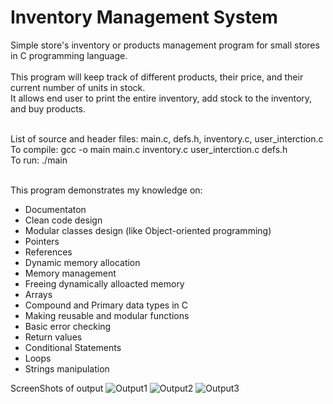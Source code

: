 # Inventory Management System
Simple store's inventory or products management program for small stores in C programming language.  <br /> <br /> 
This program will keep track of different products, their price, and their current number of units in stock. <br /> 
It allows end user to print the entire inventory, add stock to the inventory, and buy products. <br /> <br /> 

List of source and header files: main.c, defs.h, inventory.c, user_interction.c <br />
To compile: gcc -o main main.c inventory.c user_interction.c defs.h <br />
To run: ./main <br /><br />
       
This program demonstrates my knowledge on: 
  * Documentaton
  * Clean code design
  * Modular classes design (like Object-oriented programming)
  * Pointers
  * References
  * Dynamic memory allocation
  * Memory management
  * Freeing dynamically alloacted memory
  * Arrays
  * Compound and Primary data types in C
  * Making reusable and modular functions
  * Basic error checking
  * Return values
  * Conditional Statements
  * Loops
  * Strings manipulation

ScreenShots of output
![Output1](https://user-images.githubusercontent.com/29932763/123717804-9cd0ab80-d84b-11eb-971c-f903f5cc635f.PNG)
![Output2](https://user-images.githubusercontent.com/29932763/123717823-a4905000-d84b-11eb-8357-4a2fe230b299.PNG)
![Output3](https://user-images.githubusercontent.com/29932763/123717840-afe37b80-d84b-11eb-9989-2ab7694c613d.PNG)



